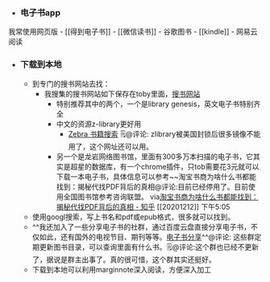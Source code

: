 - ### 电子书app
我常使用网页版
    - [[得到电子书]]
    - [[微信读书]]
    - 谷歌图书
    - [[kindle]]
    - 网易云阅读
- ### 下载到本地
    - 到专门的搜书网站去找：
        - 我搜集的搜书网站如下保存在toby里面，[搜书网站](https://www.gettoby.com/p/ps0szb817ywy)
            - 特别推荐其中的两个，一个是library genesis，英文电子书特别齐全
            - 中文的资源z-library更好用
                - [Zebra 书籍搜索](https://zebra.9farm.com/) 🗒@评论: zlibrary被美国封锁后很多镜像不能用了，这个网址还可以用。
            - 另一个是龙岩网络图书馆，里面有300多万本扫描的电子书，它其实是超星的数据库，有一个chrome插件，只tob需要花3元就可以下载一本电子书，具体信息可以参考~~淘宝书商为啥什么书都能找到：揭秘代找PDF背后的真相@评论:目前已经停用了。目前使用全国图书馆参考咨询联盟。
via[淘宝书商为啥什么书都能找到：揭秘代找PDF背后的真相 - 知乎](https://zhuanlan.zhihu.com/p/318480025)
[[20201212]] 下午5:05
    - 使用googl搜索，写上书名和pdf或epub格式，很多就可以找到。
    - ^^我还加入了一些分享电子书的社群，通过百度云盘直接分享电子书，不仅如此，还有国外的电视节目、期刊等等。[电子书分享](https://pan.baidu.com/mbox/homepage#share/type=session)^^@评论: 这些群定期更新图书目录，可以查询里面有什么书。🗒@评论:这个群也已经不更新了，据说是群主出事了。真的很可惜，这个群其实还挺好。
    - 下载到本地可以利用marginnote深入阅读，方便深入加工

